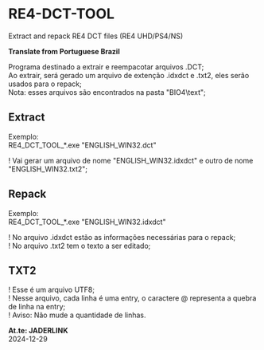 # RE4-DCT-TOOL
Extract and repack RE4 DCT files (RE4 UHD/PS4/NS)

**Translate from Portuguese Brazil**

Programa destinado a extrair e reempacotar arquivos .DCT;
<br> Ao extrair, será gerado um arquivo de extenção .idxdct e .txt2, eles serão usados para o repack;
<br> Nota: esses arquivos são encontrados na pasta "BIO4\text";

## Extract

Exemplo:
<br>RE4_DCT_TOOL_*.exe "ENGLISH_WIN32.dct"

! Vai gerar um arquivo de nome "ENGLISH_WIN32.idxdct" e outro de nome "ENGLISH_WIN32.txt2";

## Repack

Exemplo:
<br>RE4_DCT_TOOL_*.exe "ENGLISH_WIN32.idxdct"

! No arquivo .idxdct estão as informações necessárias para o repack;
<br>! No arquivo .txt2 tem o texto a ser editado;


## TXT2

! Esse é um arquivo UTF8; 
<br>! Nesse arquivo, cada linha é uma entry, o caractere @ representa a quebra de linha na entry;
<br>! Aviso: Não mude a quantidade de linhas.

**At.te: JADERLINK**
<br>2024-12-29